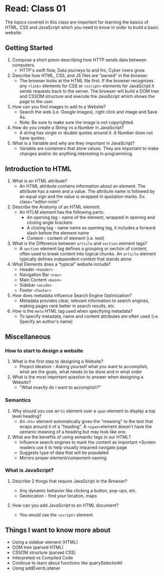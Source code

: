 # Read: Class 01

The topics covered in this class are important for learning the basics of HTML, CSS and JavaScript which you need to know in order to build a basic website.

## Getting Started

1. Compose a short poem describing how HTTP sends data between computers.
    * HTTP's swift flow,
Data journeys to and fro,
Cyber rivers grow.
1. Describe how HTML, CSS, and JS files are “parsed” in the browser.
    * The browser looks at the HTML file first.  If the browser recognizes any `<link>` elements for CSS or `<script>` elements for JavaScript it sends requests back to the server.  The browser will build a DOM tree and CSSOM structure and execute the JavaScript which shows the page to the user.
1. How can you find images to add to a Website?
    * Search the web (i.e. Google Images), right click and image and Save As.
    * Note:  Be sure to make sure the image is not copyrighted.
1. How do you create a String vs a Number in JavaScript?
    * A string has single or double quotes around it.  A Number does not have quotes.  
1. What is a Variable and why are they important in JavaScript?
    * Variable are containers that store values.  They are important to make changes and/or do anything interesting in programming.

## Introduction to HTML

1. What is an HTML attribute?
    * An HTML attribute contains information about an element.  The attribute has a name and a value.  The attribute name is followed by an equal sign and the value is wrapped in quotation marks.  Ex: class="editor-note"
1. Describe the Anatomy of an HTML element.
    * An HTLM element has the following parts:
        * An opening tag - name of the element, wrapped in opening and closing angle brackets
        * A closing tag - same name as opening tag, it includes a forward slash before the element name
        * Content - content of element (i.e. text)
1. What is the Difference between `article` and `section` element tags?
    * A `section` element tag defines a grouping or section of content, often used to break content into logical chunks.  An `article` element typically defines independent content that stands alone
1. What Elements does a “typical” website include?
    * Header `<header>`
    * Navigation Bar `<nav>`
    * Main Content `<main>`
    * Sidebar `<aside>`
    * Footer `<footer>`
1. How does metadata influence Search Engine Optimization?
    * Metadata provides clear, relevant information to search engines, making pages rank better in search results, etc.
1. How is the `meta` HTML tag used when specifying metadata?
    * To specify metadata, name and content attributes are often used (i.e. Specify an author's name)

## Miscellaneous

### How to start to design a website

1. What is the first step to designing a Website?
    * Project Ideation - Asking yourself what you want to accomplish, what are the goals, what needs to be done and in what order
1. What is the most important question to answer when designing a Website?
    * "What exactly do I want to accomplish?"

### Semantics

1. Why should you use an `h1` element over a `span` element to display a top level heading?
    * An `<h1>` element automatically gives the "meaning" to the text that wraps around it of a "heading".  A `<span>`element doesn't have the semanic meaning of a heading but may look like one.
1. What are the benefits of using semantic tags in our HTML?
    * Influence search engines to mark the content as important
    *Screen readers use it to help visually impaired navigate page
    * Suggests type of data that will be populated
    * Mirrors proper element/component naming

### What is JavaScript?

1. Describe 2 things that require JavaScript in the Browser?
    * Any dynamic behavior like clicking a button, pop-ups, etc.
    * Geolocation - find your location, maps

1. How can you add JavaScript to an HTML document?
    * You would use the `<script>` element

## Things I want to know more about

* Using a sidebar element (HTML)
* DOM tree (parsed HTML)
* CSSOM structure (parsed CSS)
* Interpreted vs Compiled Code
* Continue to learn about functions like querySelectorAll
* Using addEventListener

